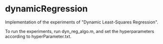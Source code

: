 # dynamicRegression
Implementation of the experiments of "Dynamic Least-Squares Regression".

To run the experiments, run dyn_reg_algo.m, and set the hyperparameters according to hyperParameter.txt.
